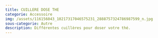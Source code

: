 ```yaml
---
title: CUILLERE DOSE THE
categorie: Accessoire
img: /assets/116156043_10217317046575231_2888757324786987599_n.jpg
sous-categorie: Autre
description: Différentes cuillères pour doser votre thé.
---
```


